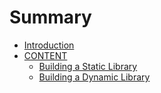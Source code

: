 # Summary

* [Introduction](README.md)
* [CONTENT](chapter1.md)
   * [Building a Static Library](building_a_static_library.md)
   * [Building a Dynamic Library](building_a_dynamic_library.md)


